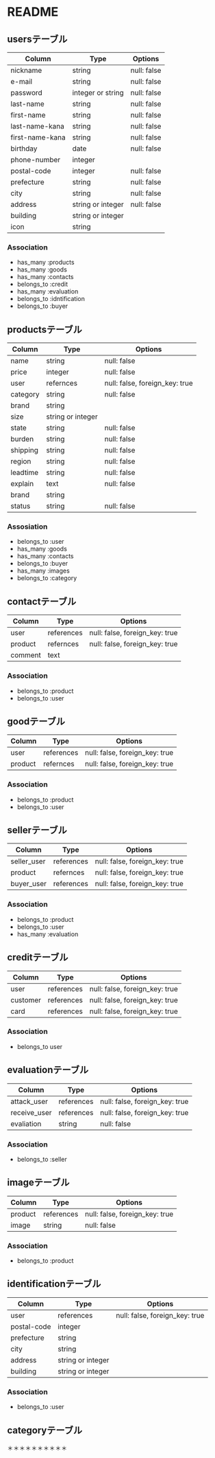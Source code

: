 # README

## usersテーブル
|Column|Type|Options|
|------|----|-------|
|nickname|string|null: false|最大２０文字|
|e-mail|string|null: false|
|password|integer or string|null: false|
|last-name|string|null: false|
|first-name|string|null: false|
|last-name-kana|string|null: false|
|first-name-kana|string|null: false|
|birthday|date|null: false|
|phone-number|integer|
|postal-code|integer|null: false|
|prefecture|string|null: false|
|city|string|null: false|
|address|string or integer|null: false|
|building|string or integer|
|icon|string|


### Association
- has_many :products
- has_many :goods
- has_many :contacts
- belongs_to :credit
- has_many :evaluation
- belongs_to :idntification
- belongs_to :buyer

## productsテーブル
|Column|Type|Options|
|------|----|-------|
|name|string|null: false|インデックスつけるか検討|
|price|integer|null: false|
|user|refernces|null: false, foreign_key: true|
|category|string|null: false|
|brand|string|
|size|string or integer|
|state|string|null: false|
|burden|string|null: false|
|shipping|string|null: false|
|region|string|null: false|
|leadtime|string|null: false|
|explain|text|null: false|
|brand|string|
|status|string|null: false|出品中or取引中or売却済|

### Assosiation
- belongs_to :user
- has_many :goods
- has_many :contacts
- belongs_to :buyer
- has_many :images
- belongs_to :category

## contactテーブル
|Column|Type|Options|
|------|----|-------|
|user|references|null: false, foreign_key: true|
|product|refernces|null: false, foreign_key: true|
|comment|text|

### Association
- belongs_to :product
- belongs_to :user

## goodテーブル
|Column|Type|Options|
|------|----|-------|
|user|references|null: false, foreign_key: true|
|product|refernces|null: false, foreign_key: true|

### Association
- belongs_to :product
- belongs_to :user

## sellerテーブル
|Column|Type|Options|
|------|----|-------|
|seller_user|references|null: false, foreign_key: true|
|product|refernces|null: false, foreign_key: true|
|buyer_user|references|null: false, foreign_key: true|


### Association
- belongs_to :product
- belongs_to :user
- has_many :evaluation

## creditテーブル
|Column|Type|Options|
|------|----|-------|
|user|references|null: false, foreign_key: true|
|customer|references|null: false, foreign_key: true|
|card|references|null: false, foreign_key: true|

### Association
- belongs_to user

## evaluationテーブル
|Column|Type|Options|
|------|----|-------|
|attack_user|references|null: false, foreign_key: true|
|receive_user|references|null: false, foreign_key: true|
|evaliation|string|null: false|

### Association
- belongs_to :seller
 
## imageテーブル
|Column|Type|Options|
|------|----|-------|
|product|references|null: false, foreign_key: true|
|image|string|null: false|

### Association
- belongs_to :product


## identificationテーブル
|Column|Type|Options|
|------|----|-------|
|user|references|null: false, foreign_key: true|
|postal-code|integer|
|prefecture|string|
|city|string|
|address|string or integer|
|building|string or integer|

### Association
- belongs_to :user

## categoryテーブル
 ＊＊＊＊＊＊＊＊＊＊



<!-- ## pointテーブル
## salesテーブル　は別途検討 -->